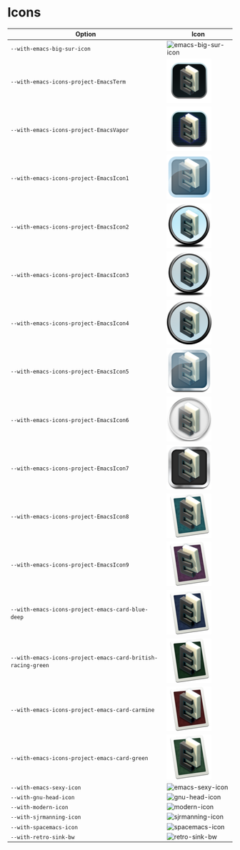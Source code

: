 # Icons

| Option                                                       | Icon                                                                                                            |
| ------------------------------------------------------------ | --------------------------------------------------------------------------------------------------------------- |
| `--with-emacs-big-sur-icon`                                  | ![emacs-big-sur-icon](emacs-big-sur-icon.png)                                                                   |
| `--with-emacs-icons-project-EmacsTerm`                       | ![emacs-icons-project](emacs-icons-project-EmacsTerm.png)                                               |
| `--with-emacs-icons-project-EmacsVapor`                      | ![emacs-icons-project](emacs-icons-project-EmacsVapor.png)                                               |
| `--with-emacs-icons-project-EmacsIcon1`                      | ![emacs-icons-project](emacs-icons-project-EmacsIcon1.png)                                               |
| `--with-emacs-icons-project-EmacsIcon2`                      | ![emacs-icons-project](emacs-icons-project-EmacsIcon2.png)                                               |
| `--with-emacs-icons-project-EmacsIcon3`                      | ![emacs-icons-project](emacs-icons-project-EmacsIcon3.png)                                               |
| `--with-emacs-icons-project-EmacsIcon4`                      | ![emacs-icons-project](emacs-icons-project-EmacsIcon4.png)                                               |
| `--with-emacs-icons-project-EmacsIcon5`                      | ![emacs-icons-project](emacs-icons-project-EmacsIcon5.png)                                               |
| `--with-emacs-icons-project-EmacsIcon6`                      | ![emacs-icons-project](emacs-icons-project-EmacsIcon6.png)                                               |
| `--with-emacs-icons-project-EmacsIcon7`                      | ![emacs-icons-project](emacs-icons-project-EmacsIcon7.png)                                               |
| `--with-emacs-icons-project-EmacsIcon8`                      | ![emacs-icons-project](emacs-icons-project-EmacsIcon8.png)                                               |
| `--with-emacs-icons-project-EmacsIcon9`                      | ![emacs-icons-project](emacs-icons-project-EmacsIcon9.png)                                               |
| `--with-emacs-icons-project-emacs-card-blue-deep`            | ![emacs-icons-project](emacs-icons-project-emacs-card-blue-deep.png)                       |
| `--with-emacs-icons-project-emacs-card-british-racing-green` | ![emacs-icons-project](emacs-icons-project-emacs-card-british-racing-green.png) |
| `--with-emacs-icons-project-emacs-card-carmine`              | ![emacs-icons-project](emacs-icons-project-emacs-card-carmine.png)                           |
| `--with-emacs-icons-project-emacs-card-green`                | ![emacs-icons-project](emacs-icons-project-emacs-card-green.png)                               |
| `--with-emacs-sexy-icon`                                     | ![emacs-sexy-icon](emacs-sexy-icon.png)                                                                         |
| `--with-gnu-head-icon`                                       | ![gnu-head-icon](gnu-head-icon.png)                                                                             |
| `--with-modern-icon`                                         | ![modern-icon](modern-icon.png)                                                                                 |
| `--with-sjrmanning-icon`                                     | ![sjrmanning-icon](sjrmanning-icon.png)                                                                         |
| `--with-spacemacs-icon`                                      | ![spacemacs-icon](spacemacs-icon.png)                                                                           |
| `--with-retro-sink-bw`                                       | ![retro-sink-bw](retro-sink-bw.png)                                                                             |
